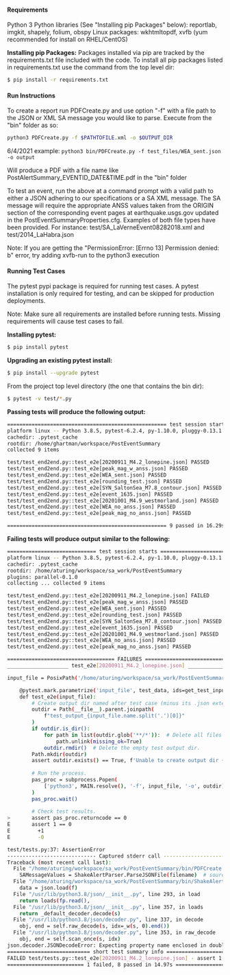 #### Requirements ####
Python 3
Python libraries (See "Installing pip Packages" below):  reportlab, imgkit, shapely, folium, obspy
Linux packages:  wkhtmltopdf, xvfb (yum recommended for install on RHEL/CentOS)

**Installing pip Packages:**
Packages installed via pip are tracked by the requirements.txt file included with the code.
To install all pip packages listed in requirements.txt use the command from the top level dir:
```bash
$ pip install -r requirements.txt
```

#### Run Instructions ####
To create a report run PDFCreate.py and use option "-f" with a file path to the JSON or XML SA message you would like to parse.  Execute from the "bin" folder as so:  
```bash
python3 PDFCreate.py -f $PATHTOFILE.xml -o $OUTPUT_DIR
```
6/4/2021 example: `python3 bin/PDFCreate.py -f test_files/WEA_sent.json -o output`

Will produce a PDF with a file name like PostAlertSummary_EVENTID_DATE&TIME.pdf in the "bin" folder

To test an event, run the above at a command prompt with a valid path to either a JSON adhering to our specifications or a SA XML message.  The SA message will require the appropriate ANSS values taken from the ORIGIN section of the corresponding event pages at earthquake.usgs.gov updated in the PostEventSummaryProperties.cfg.  Examples of both file types have been provided.  For instance:  test/SA_LaVerneEvent08282018.xml and test/2014_LaHabra.json

Note:  If you are getting the "PermissionError: [Errno 13] Permission denied: b" error, try adding
xvfb-run to the python3 execution


#### Running Test Cases ####
The pytest pypi package is required for running test cases.
A pytest installation is only required for testing, and can be skipped for production deployments.

Note: Make sure all requirements are installed before running tests. Missing requirements will cause test cases to fail.

**Installing pytest:**
```bash
$ pip install pytest
```
**Upgrading an existing pytest install:**
```bash
$ pip install --upgrade pytest
```

From the project top level directory (the one that contains the bin dir):
```bash
$ pytest -v test/*.py
```

**Passing tests will produce the following output:**
```bash
==================================================== test session starts ====================================================
platform linux -- Python 3.8.5, pytest-6.2.4, py-1.10.0, pluggy-0.13.1 -- /usr/bin/python3
cachedir: .pytest_cache
rootdir: /home/ghartman/workspace/PostEventSummary
collected 9 items

test/test_end2end.py::test_e2e[20200911_M4.2_lonepine.json] PASSED                                                           [ 11%]
test/test_end2end.py::test_e2e[peak_mag_w_anss.json] PASSED                                                                  [ 22%]
test/test_end2end.py::test_e2e[WEA_sent.json] PASSED                                                                         [ 33%]
test/test_end2end.py::test_e2e[rounding_test.json] PASSED                                                                    [ 44%]
test/test_end2end.py::test_e2e[SYN_SaltonSea_M7.8_contour.json] PASSED                                                       [ 55%]
test/test_end2end.py::test_e2e[event_1635.json] PASSED                                                                       [ 66%]
test/test_end2end.py::test_e2e[20201001_M4.9_westmorland.json] PASSED                                                        [ 77%]
test/test_end2end.py::test_e2e[WEA_no_anss.json] PASSED                                                                      [ 88%]
test/test_end2end.py::test_e2e[peak_mag_no_anss.json] PASSED                                                                 [100%]

==================================================== 9 passed in 16.29s =====================================================
```


**Failing tests will produce output similar to the following:**
```bash
============================= test session starts ==============================
platform linux -- Python 3.8.5, pytest-6.2.4, py-1.10.0, pluggy-0.13.1 -- /home/aturing/workspace/sa_work/PostEventSummary/venv/bin/python
cachedir: .pytest_cache
rootdir: /home/aturing/workspace/sa_work/PostEventSummary
plugins: parallel-0.1.0
collecting ... collected 9 items

test/test_end2end.py::test_e2e[20200911_M4.2_lonepine.json] FAILED              [ 11%]
test/test_end2end.py::test_e2e[peak_mag_w_anss.json] PASSED                     [ 22%]
test/test_end2end.py::test_e2e[WEA_sent.json] PASSED                            [ 33%]
test/test_end2end.py::test_e2e[rounding_test.json] PASSED                       [ 44%]
test/test_end2end.py::test_e2e[SYN_SaltonSea_M7.8_contour.json] PASSED          [ 55%]
test/test_end2end.py::test_e2e[event_1635.json] PASSED                          [ 66%]
test/test_end2end.py::test_e2e[20201001_M4.9_westmorland.json] PASSED           [ 77%]
test/test_end2end.py::test_e2e[WEA_no_anss.json] PASSED                         [ 88%]
test/test_end2end.py::test_e2e[peak_mag_no_anss.json] PASSED                    [100%]

=================================== FAILURES ===================================
____________________ test_e2e[20200911_M4.2_lonepine.json] _____________________

input_file = PosixPath('/home/aturing/workspace/sa_work/PostEventSummary/test/test_files/20200911_M4.2_lonepine.json')

    @pytest.mark.parametrize('input_file', test_data, ids=get_test_input_filename)
    def test_e2e(input_file):
        # Create output dir named after test case (minus its .json extension).
        outdir = Path(__file__).parent.joinpath(
            f"test_output_{input_file.name.split('.')[0]}"
        )
        if outdir.is_dir():
            for path in list(outdir.glob('**/*')):  # Delete all files in test output dir.
                path.unlink(missing_ok=True)
            outdir.rmdir()  # Delete the empty test output dir.
        Path.mkdir(outdir)
        assert outdir.exists() == True, f'Unable to create output dir {outdir}.'
    
        # Run the process.
        pas_proc = subprocess.Popen(
            ['python3', MAIN.resolve(), '-f', input_file, '-o', outdir]
        )
        pas_proc.wait()
    
        # Check test results.
>       assert pas_proc.returncode == 0
E       assert 1 == 0
E         +1
E         -0

test/tests.py:37: AssertionError
----------------------------- Captured stderr call -----------------------------
Traceback (most recent call last):
  File "/home/aturing/workspace/sa_work/PostEventSummary/bin/PDFCreate.py", line 1197, in <module>
    SAMessageValues = ShakeAlertParser.ParseJSONFile(filename)  # source is JSON file
  File "/home/aturing/workspace/sa_work/PostEventSummary/bin/ShakeAlertParser.py", line 55, in ParseJSONFile
    data = json.load(f)
  File "/usr/lib/python3.8/json/__init__.py", line 293, in load
    return loads(fp.read(),
  File "/usr/lib/python3.8/json/__init__.py", line 357, in loads
    return _default_decoder.decode(s)
  File "/usr/lib/python3.8/json/decoder.py", line 337, in decode
    obj, end = self.raw_decode(s, idx=_w(s, 0).end())
  File "/usr/lib/python3.8/json/decoder.py", line 353, in raw_decode
    obj, end = self.scan_once(s, idx)
json.decoder.JSONDecodeError: Expecting property name enclosed in double quotes: line 2 column 1 (char 2)
=========================== short test summary info ============================
FAILED test/tests.py::test_e2e[20200911_M4.2_lonepine.json] - assert 1 == 0
========================= 1 failed, 8 passed in 14.97s =========================
```
